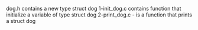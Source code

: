 dog.h contains a new type struct dog
1-init_dog.c contains  function that initialize a variable of type struct dog
2-print_dog.c - is a function that prints a struct dog
